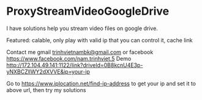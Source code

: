 
# ProxyStreamVideoGoogleDrive
I have solutions help you stream video files on google drive.

Featured: calable, only play with valid ip that you can control it, cache link

Contact me gmail trinhvietnambk@gmail.com or facebook https://www.facebook.com/nam.trinhviet.5
Demo http://172.104.49.141:1122/link?driveId=0B8kcnU4E3p-yNXBCZllWY2dXVVE&ip=your-ip

Go to https://www.iplocation.net/find-ip-address to get your ip and set it to above url, then try my solutions
